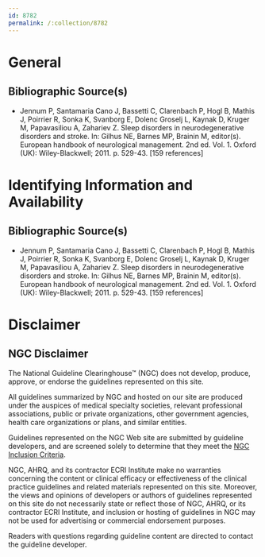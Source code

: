 ```yaml
---
id: 8782
permalink: /:collection/8782
---
```


# General

## Bibliographic Source(s)

- Jennum P, Santamaria Cano J, Bassetti C, Clarenbach P, Hogl B, Mathis J, Poirrier R, Sonka K, Svanborg E, Dolenc Groselj L, Kaynak D, Kruger M, Papavasiliou A, Zahariev Z. Sleep disorders in neurodegenerative disorders and stroke. In: Gilhus NE, Barnes MP, Brainin M, editor(s). European handbook of neurological management. 2nd ed. Vol. 1. Oxford (UK): Wiley-Blackwell; 2011. p. 529-43. [159 references]

# Identifying Information and Availability

## Bibliographic Source(s)

- Jennum P, Santamaria Cano J, Bassetti C, Clarenbach P, Hogl B, Mathis J, Poirrier R, Sonka K, Svanborg E, Dolenc Groselj L, Kaynak D, Kruger M, Papavasiliou A, Zahariev Z. Sleep disorders in neurodegenerative disorders and stroke. In: Gilhus NE, Barnes MP, Brainin M, editor(s). European handbook of neurological management. 2nd ed. Vol. 1. Oxford (UK): Wiley-Blackwell; 2011. p. 529-43. [159 references]

# Disclaimer

## NGC Disclaimer

The National Guideline Clearinghouse™ (NGC) does not develop, produce, approve, or endorse the guidelines represented on this site.

All guidelines summarized by NGC and hosted on our site are produced under the auspices of medical specialty societies, relevant professional associations, public or private organizations, other government agencies, health care organizations or plans, and similar entities.

Guidelines represented on the NGC Web site are submitted by guideline developers, and are screened solely to determine that they meet the [NGC Inclusion Criteria](/help-and-about/summaries/inclusion-criteria).

NGC, AHRQ, and its contractor ECRI Institute make no warranties concerning the content or clinical efficacy or effectiveness of the clinical practice guidelines and related materials represented on this site. Moreover, the views and opinions of developers or authors of guidelines represented on this site do not necessarily state or reflect those of NGC, AHRQ, or its contractor ECRI Institute, and inclusion or hosting of guidelines in NGC may not be used for advertising or commercial endorsement purposes.

Readers with questions regarding guideline content are directed to contact the guideline developer.

